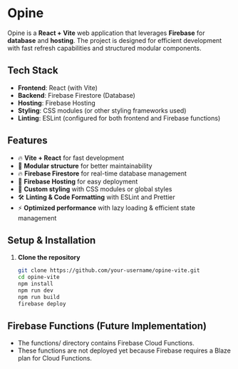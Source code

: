 # **Opine**

Opine is a **React + Vite** web application that leverages **Firebase** for **database** and **hosting**. The project is designed for efficient development with fast refresh capabilities and structured modular components.

## **Tech Stack**

- **Frontend**: React (with Vite)
- **Backend**: Firebase Firestore (Database)
- **Hosting**: Firebase Hosting
- **Styling**: CSS modules (or other styling frameworks used)
- **Linting**: ESLint (configured for both frontend and Firebase functions)

## **Features**

- 🔥 **Vite + React** for fast development
- 📁 **Modular structure** for better maintainability
- 🔥 **Firebase Firestore** for real-time database management
- 🚀 **Firebase Hosting** for easy deployment
- 🎨 **Custom styling** with CSS modules or global styles
- 🛠️ **Linting & Code Formatting** with ESLint and Prettier
- ⚡ **Optimized performance** with lazy loading & efficient state management

## **Setup & Installation**

1. **Clone the repository**

   ```sh
   git clone https://github.com/your-username/opine-vite.git
   cd opine-vite
   npm install
   npm run dev
   npm run build
   firebase deploy

## Firebase Functions (Future Implementation)

- The functions/ directory contains Firebase Cloud Functions.
- These functions are not deployed yet because Firebase requires a Blaze plan for Cloud Functions.
